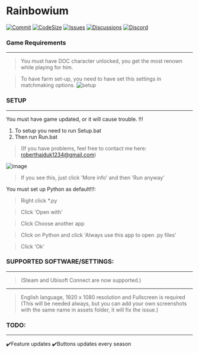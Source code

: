 # Rainbowium

[![Commit](https://img.shields.io/github/last-commit/DuroDaCoder/Rainbowium)](https://github.com/DuroDaCoder/Rainbowium)
[![CodeSize](https://img.shields.io/github/languages/code-size/DuroDaCoder/Rainbowium)](https://github.com/DuroDaCoder/Rainbowium)
[![Issues](https://img.shields.io/github/issues/DuroDaCoder/Rainbowium)](https://github.com/DuroDaCoder/Rainbowium/issues)
[![Discussions](https://img.shields.io/github/discussions/DuroDaCoder/Rainbowium)](https://github.com/DuroDaCoder/Rainbowium/discussions)
[![Discord](https://img.shields.io/discord/833647567996321832?label=Join%20Discord)](https://discord.gg/uSttY72hB9)

### Game Requirements
------------------
>You must have DOC character unlocked, you get the most renown while playing for him.

>To have farm set-up, you need to have set this settings in matchmaking options.
![setup](https://user-images.githubusercontent.com/48152410/152682714-a099867a-5a36-4b49-846d-411bfebcfc29.png)



### SETUP
------------------
You must have game updated, or it will cause trouble. !!!

1. To setup you need to run Setup.bat
2. Then run Run.bat

>(If you have problems, feel free to contact me here: roberthajduk1234@gmail.com)

![image](https://user-images.githubusercontent.com/48152410/149362168-80133035-8e59-4bac-8a5f-767340fb3b48.png)
>If you see this, just click 'More info' and then 'Run anyway'

You must set up Python as default!!!:

>Right click *.py

>Click 'Open with'

>Click Choose another app

>Click on Python and click 'Always use this app to open .py files'

>Click 'Ok'



### SUPPORTED SOFTWARE/SETTINGS:
------------------

>(Steam and Ubisoft Connect are now supported.)
___
>English language, 1920 x 1080 resolution and Fullscreen is required (This will be needed always, but you can add your own screenshots with the same name in assets folder, it will fix the issue.)


### TODO:
------------------
✔️Feature updates
✔️Buttons updates every season
